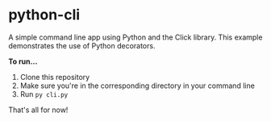 # python-cli
A simple command line app using Python and the Click library. This example demonstrates the use of Python decorators.

__To run...__
1. Clone this repository
2. Make sure you're in the corresponding directory in your command line
3. Run `py cli.py`

That's all for now!
